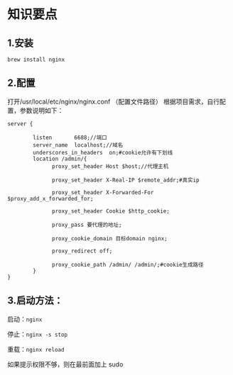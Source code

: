 # 知识要点

## 1.安装
`brew install nginx`

## 2.配置
打开/usr/local/etc/nginx/nginx.conf （配置文件路径）
根据项目需求，自行配置，参数说明如下：

```
server {

        listen       6688;//端口
        server_name  localhost;//域名
        underscores_in_headers  on;#cookie允许有下划线
        location /admin/{
              proxy_set_header Host $host;//代理主机

              proxy_set_header X-Real-IP $remote_addr;#真实ip

              proxy_set_header X-Forwarded-For $proxy_add_x_forwarded_for;

              proxy_set_header Cookie $http_cookie;

              proxy_pass 要代理的地址;

              proxy_cookie_domain 目标domain nginx;

              proxy_redirect off;

              proxy_cookie_path /admin/ /admin/;#cookie生成路径
        }
}
```
## 3.启动方法：

启动：`nginx`

停止：`nginx -s stop`

重载：`nginx reload`

如果提示权限不够，则在最前面加上 sudo
